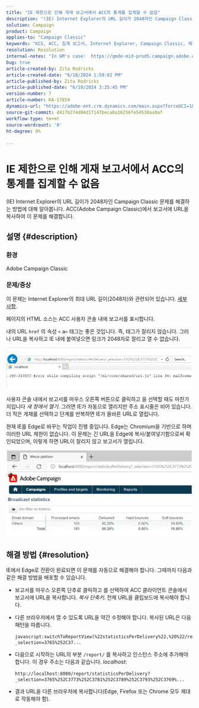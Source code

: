 ```yaml
---
title: "IE 제한으로 인해 게재 보고서에서 ACC의 통계를 집계할 수 없음"
description: "(IE) Internet Explorer의 URL 길이가 2048자인 Campaign Classic 문제를 해결하는 방법에 대해 알아봅니다."
solution: Campaign
product: Campaign
applies-to: "Campaign Classic"
keywords: "KCS, ACC, 집계 보고서, Internet Explorer, Campaign Classic, 제한, 게재 보고서"
resolution: Resolution
internal-notes: "In GM's case:  https://gmde-mid-prod5.campaign.adobe.com//report/statisticsPerDelivery?_selection="
bug: true
article-created-by: Zita Rodricks
article-created-date: "6/18/2024 1:59:02 PM"
article-published-by: Zita Rodricks
article-published-date: "6/19/2024 3:25:45 PM"
version-number: 7
article-number: KA-17859
dynamics-url: "https://adobe-ent.crm.dynamics.com/main.aspx?forceUCI=1&pagetype=entityrecord&etn=knowledgearticle&id=55b4d2e3-7a2d-ef11-840a-002248084fbb"
source-git-commit: d417b274d04d17147beca8a16256fe54530aa9af
workflow-type: tm+mt
source-wordcount: '0'
ht-degree: 0%

---
```


# IE 제한으로 인해 게재 보고서에서 ACC의 통계를 집계할 수 없음


(IE) Internet Explorer의 URL 길이가 2048자인 Campaign Classic 문제를 해결하는 방법에 대해 알아봅니다. ACC(Adobe Campaign Classic)에서 보고서에 URL을 복사하여 이 문제를 해결합니다.

## 설명 {#description}


### 환경

Adobe Campaign Classic

### 문제/증상

이 문제는 Internet Explorer의 최대 URL 길이(2048자)와 관련되어 있습니다. [세부 사항](https://support.microsoft.com/en-us/topic/maximum-url-length-is-2-083-characters-in-internet-explorer-174e7c8a-6666-f4e0-6fd6-908b53c12246).

페이지의 HTML 소스는 ACC 사용자 콘솔 내에 보고서를 표시합니다.

내의 URL `href` 의 속성 `<` a`>`  태그는 좋은 것입니다. 즉, 태그가 잘리지 않습니다. 그러나 URL을 복사하고 IE 내에 붙여넣으면 링크가 2048자로 잘리고 열 수 없습니다.

![](assets/___3f8ed4e9-7a2d-ef11-840a-002248084fbb___.png)

사용자 콘솔 내에서 보고서를 마우스 오른쪽 버튼으로 클릭하고 을 선택할 때도 마찬가지입니다 *새 창에서 열기*. 그러면 IE가 자동으로 열리지만 주소 표시줄은 비어 있습니다. 더 적은 게재를 선택하고 단계를 반복하면 IE가 올바른 URL로 열립니다.

현재 IE를 Edge로 바꾸는 작업이 진행 중입니다. Edge는 Chromium을 기반으로 하며 이러한 URL 제한이 없습니다. 이 문제는 긴 URL을 Edge에 복사/붙여넣기함으로써 확인되었으며, 이렇게 하면 URL이 잘리지 않고 보고서가 열립니다.

![](assets/___618ed4e9-7a2d-ef11-840a-002248084fbb___.png)


## 해결 방법 {#resolution}


IE에서 Edge로 전환이 완료되면 이 문제를 자동으로 해결해야 합니다. 그때까지 다음과 같은 해결 방법을 배포할 수 있습니다.

- 보고서를 마우스 오른쪽 단추로 클릭하고 를 선택하여 ACC 클라이언트 콘솔에서 보고서에 URL을 복사합니다. *복사 단축키*. 전체 URL을 클립보드에 복사해야 합니다.
- 다른 브라우저에서 열 수 있도록 URL을 약간 수정해야 합니다. 복사된 URL은 다음 패턴을 따릅니다.




  ```
  javascript:switchToReportView(%22statisticsPerDelivery%22,%20%22/report/statisticsPerDelivery?_selection=3765%252C37...
  ```






- 다음으로 시작하는 URL의 부분 `/report/` 를 복사하고 인스턴스 주소에 추가해야 합니다. 이 경우 주소는 다음과 같습니다. *localhost*:




  ```
  http://localhost:8080/report/statisticsPerDelivery?_selection=3765%252C3773%252C3781%252C3789%252C3793%252C3769%...
  ```






- 결과 URL을 다른 브라우저에 복사합니다(Edge, Firefox 또는 Chrome 모두 제대로 작동해야 함).

